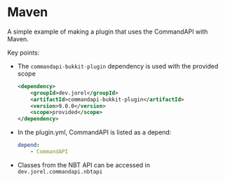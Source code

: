 # Maven

A simple example of making a plugin that uses the CommandAPI with Maven.

Key points:

- The `commandapi-bukkit-plugin` dependency is used with the provided scope

  ```xml
  <dependency>
      <groupId>dev.jorel</groupId>
      <artifactId>commandapi-bukkit-plugin</artifactId>
      <version>9.0.0</version>
      <scope>provided</scope>
  </dependency>
  ```

- In the plugin.yml, CommandAPI is listed as a depend:

  ```yaml
  depend:
      - CommandAPI
  ```

- Classes from the NBT API can be accessed in `dev.jorel.commandapi.nbtapi`
